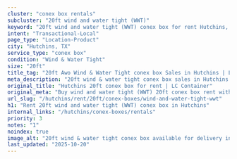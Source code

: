```yaml
---
cluster: "conex box rentals"
subcluster: "20ft wind and water tight (WWT)"
keyword: "20ft wind and water tight (WWT) conex box for rent Hutchins, TX"
intent: "Transactional-Local"
page_type: "Location-Product"
city: "Hutchins, TX"
service_type: "conex box"
condition: "Wind & Water Tight"
size: "20ft"
title_tag: "20ft Awo Wind & Water Tight conex box Sales in Hutchins | LC Container"
meta_description: "20ft wind & water tight conex box sales in Hutchins. Fast delivery, competitive pricing. Serving conex boxes area. Quote ID: DBP. Call (214) 524-4168 for your free quote today."
original_title: "Hutchins 20ft conex box for rent | LC Container"
original_meta: "Buy wind and water tight (WWT) 20ft conex box rent with local delivery in Hutchins, TX. LC Container — local Since 2003. Request a fast quote today."
url_slug: "/hutchins/rent/20ft/conex-boxes/wind-and-water-tight-wwt"
h1: "Rent 20ft wind and water tight (WWT) conex box in Hutchins"
internal_links: "/hutchins/conex-boxes/rentals"
priority: 3
notes: "1"
noindex: true
image_alt: "20ft wind & water tight conex box available for delivery in Hutchins"
last_updated: "2025-10-20"
---
```


<!-- TODO: Add unique city/inventory copy, images, and internal links here. -->
